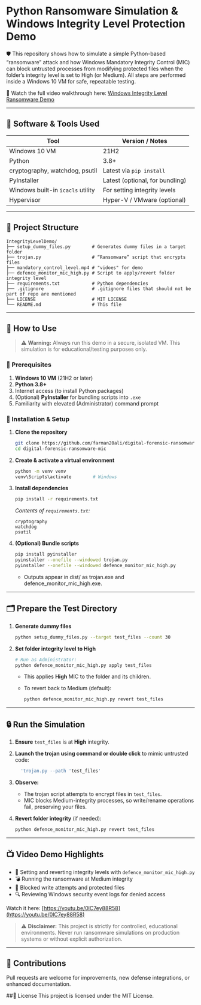  # Python Ransomware Simulation & Windows Integrity Level Protection Demo

🛡️ This repository shows how to simulate a simple Python-based “ransomware” attack and how Windows Mandatory Integrity Control (MIC) can block untrusted processes from modifying protected files when the folder’s integrity level is set to High (or Medium). All steps are performed inside a Windows 10 VM for safe, repeatable testing.

🎥 Watch the full video walkthrough here: [Windows Integrity Level Ransomware Demo](https://youtu.be/0lC7ey88R58)

---

## 📆 Software & Tools Used

| Tool                              | Version / Notes                 |
| --------------------------------- | ------------------------------- |
| Windows 10 VM                     | 21H2                            |
| Python                            | 3.8+                            |
| cryptography, watchdog, psutil    | Latest via `pip install`        |
| PyInstaller                       | Latest (optional, for bundling) |
| Windows built-in `icacls` utility | For setting integrity levels    |
| Hypervisor                        | Hyper-V / VMware (optional)     |

---

## 🧪 Project Structure

```
IntegrityLevelDemo/
├── setup_dummy_files.py        # Generates dummy files in a target folder
├── trojan.py                   # “Ransomware” script that encrypts files
├── mandatory_control_level.mp4 # "vidoes" for demo
├── defence_monitor_mic_high.py # Script to apply/revert folder integrity level
├── requirements.txt            # Python dependencies
├── .gitignore                  # .gitignore files that should not be part of repo are mentioned
├── LICENSE                     # MIT LICENSE
└── README.md                   # This file
```

---

## 🚀 How to Use

> ⚠️ **Warning:**
> Always run this demo in a secure, isolated VM. This simulation is for educational/testing purposes only.

### 🔧 Prerequisites

1. **Windows 10 VM** (21H2 or later)
2. **Python 3.8+**
3. Internet access (to install Python packages)
4. (Optional) **PyInstaller** for bundling scripts into `.exe`
5. Familiarity with elevated (Administrator) command prompt

### 📅 Installation & Setup

1. **Clone the repository**

   ```bash
   git clone https://github.com/farman20ali/digital-forensic-ransomware-mic.git
   cd digital-forensic-ransomware-mic
   ```

2. **Create & activate a virtual environment**

   ```bash
   python -m venv venv
   venv\Scripts\activate        # Windows
   ```

3. **Install dependencies**

   ```bash
   pip install -r requirements.txt
   ```

   *Contents of `requirements.txt`:*

   ```
   cryptography
   watchdog
   psutil
   ```

4. **(Optional) Bundle scripts**

   ```bash
   pip install pyinstaller
   pyinstaller --onefile --windowed trojan.py
   pyinstaller --onefile --windowed defence_monitor_mic_high.py
   ```

   * Outputs appear in dist/ as trojan.exe and defence_monitor_mic_high.exe.

---

## 🗂️ Prepare the Test Directory

1. **Generate dummy files**

   ```bash
   python setup_dummy_files.py --target test_files --count 30
   ```

2. **Set folder integrity level to High**

   ```bash
   # Run as Administrator:
   python defence_monitor_mic_high.py apply test_files
   ```

   * This applies **High** MIC to the folder and its children.
   * To revert back to Medium (default):

     ```bash
     python defence_monitor_mic_high.py revert test_files
     ```

---

## 🔒 Run the Simulation

1. **Ensure** `test_files` is at **High** integrity.

2. **Launch the trojan using command or double click** to mimic untrusted code:

   ```powershell
     'trojan.py --path 'test_files'
   ```

3. **Observe:**

   * The trojan script attempts to encrypt files in `test_files`.
   * MIC blocks Medium-integrity processes, so write/rename operations fail, preserving your files.

4. **Revert folder integrity** (if needed):

   ```bash
   python defence_monitor_mic_high.py revert test_files
   ```

---

## 📺 Video Demo Highlights

* 🔧 Setting and reverting integrity levels with `defence_monitor_mic_high.py`
* 💣 Running the ransomware at Medium integrity
* 🚫 Blocked write attempts and protected files
* 🔍 Reviewing Windows security event logs for denied access

Watch it here: [https://youtu.be/0lC7ey88R58](https://youtu.be/0lC7ey88R58)

> ⚠️ **Disclaimer:**
> This project is strictly for controlled, educational environments. Never run ransomware simulations on production systems or without explicit authorization.

---

## 🙌 Contributions

Pull requests are welcome for improvements, new defense integrations, or enhanced documentation.

##📄 License
This project is licensed under the MIT License.
